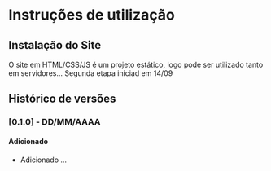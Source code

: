 # Instruções de utilização

## Instalação do Site

O site em HTML/CSS/JS é um projeto estático, logo pode ser utilizado tanto em servidores...
Segunda etapa iniciad em 14/09

## Histórico de versões

### [0.1.0] - DD/MM/AAAA
#### Adicionado
- Adicionado ...